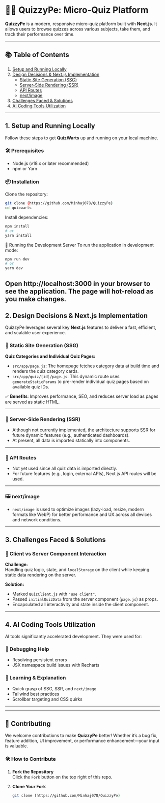# 🧙‍♂️ QuizzyPe: Micro-Quiz Platform

**QuizzyPe** is a modern, responsive micro-quiz platform built with **Next.js**. It allows users to browse quizzes across various subjects, take them, and track their performance over time.

---

## 📚 Table of Contents

1. [Setup and Running Locally](#1-setup-and-running-locally)  
2. [Design Decisions & Next.js Implementation](#2-design-decisions--nextjs-implementation)  
   - [Static Site Generation (SSG)](#static-site-generation-ssg)  
   - [Server-Side Rendering (SSR)](#server-side-rendering-ssr)  
   - [API Routes](#api-routes)  
   - [next/image](#nextimage)  
3. [Challenges Faced & Solutions](#3-challenges-faced--solutions)  
4. [AI Coding Tools Utilization](#4-ai-coding-tools-utilization)  

---

## 1. Setup and Running Locally

Follow these steps to get **QuizWarts** up and running on your local machine.

### 🛠️ Prerequisites

- Node.js (v18.x or later recommended)  
- npm or Yarn

### 📦 Installation

Clone the repository:

```bash
git clone (https://github.com/Minhaj078/QuizzyPe)
cd quizwarts
```
Install dependencies:

```bash
npm install
# or
yarn install
```
🚀 Running the Development Server
To run the application in development mode:

```bash
npm run dev
# or
yarn dev
```
Open http://localhost:3000 in your browser to see the application. The page will hot-reload as you make changes.
---

## 2. Design Decisions & Next.js Implementation

QuizzyPe leverages several key **Next.js** features to deliver a fast, efficient, and scalable user experience.

### 📄 Static Site Generation (SSG)

**Quiz Categories and Individual Quiz Pages:**

- `src/app/page.js`: The homepage fetches category data at build time and renders the quiz category cards.
- `src/app/quiz/[id]/page.js`: This dynamic route uses `generateStaticParams` to pre-render individual quiz pages based on available quiz IDs.

✅ **Benefits**: Improves performance, SEO, and reduces server load as pages are served as static HTML.

---

### 🔁 Server-Side Rendering (SSR)

- Although not currently implemented, the architecture supports SSR for future dynamic features (e.g., authenticated dashboards).
- At present, all data is imported statically into components.

---

### 🔌 API Routes

- Not yet used since all quiz data is imported directly.
- For future features (e.g., login, external APIs), Next.js API routes will be used.

---

### 🖼️ next/image

- `next/image` is used to optimize images (lazy-load, resize, modern formats like WebP) for better performance and UX across all devices and network conditions.

---

## 3. Challenges Faced & Solutions

### 🧠 Client vs Server Component Interaction

**Challenge:**  
Handling quiz logic, state, and `localStorage` on the client while keeping static data rendering on the server.

**Solution:**  

- Marked `QuizClient.js` with `"use client"`.
- Passed `initialQuizData` from the server component (`page.js`) as props.
- Encapsulated all interactivity and state inside the client component.

---

## 4. AI Coding Tools Utilization

AI tools significantly accelerated development. They were used for:

### 🐞 Debugging Help

- Resolving persistent errors  
- JSX namespace build issues with Recharts  

### 📖 Learning & Explanation

- Quick grasp of SSG, SSR, and `next/image`  
- Tailwind best practices  
- Scrollbar targeting and CSS quirks  

---
---

## 🤝 Contributing

We welcome contributions to make **QuizzyPe** better! Whether it’s a bug fix, feature addition, UI improvement, or performance enhancement—your input is valuable.

### 🛠️ How to Contribute

1. **Fork the Repository**  
   Click the `Fork` button on the top right of this repo.

2. **Clone Your Fork**

   ```bash
   git clone (https://github.com/Minhaj078/QuizzyPe)
